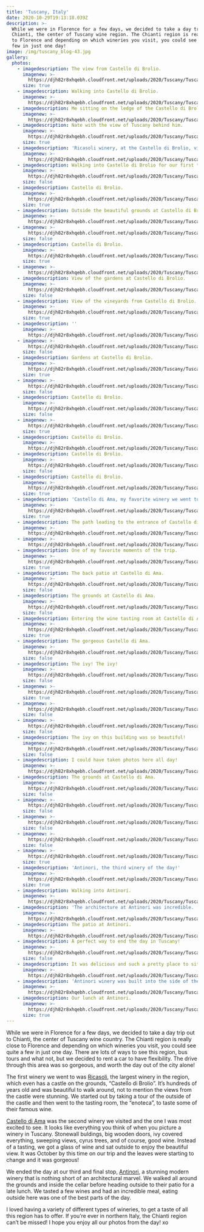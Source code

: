 ```yaml
---
title: 'Tuscany, Italy'
date: 2020-10-29T19:13:18.039Z
description: >-
  While we were in Florence for a few days, we decided to take a day trip out to
  Chianti, the center of Tuscany wine region. The Chianti region is really close
  to Florence and depending on which wineries you visit, you could see quite a
  few in just one day!
image: /img/tuscany_blog-43.jpg
gallery:
  photos:
    - imagedescription: The view from Castello di Brolio.
      imagenew: >-
        https://djh82r8xhqebh.cloudfront.net/uploads/2020/Tuscany/Tuscany_Blog-1.jpg
      size: true
    - imagedescription: Walking into Castello di Brolio.
      imagenew: >-
        https://djh82r8xhqebh.cloudfront.net/uploads/2020/Tuscany/Tuscany_Blog-3.jpg
    - imagedescription: Me sitting on the ledge of the Castello di Brolio.
      imagenew: >-
        https://djh82r8xhqebh.cloudfront.net/uploads/2020/Tuscany/Tuscany_Blog-4.jpg
    - imagedescription: Nate with the view of Tuscany behind him.
      imagenew: >-
        https://djh82r8xhqebh.cloudfront.net/uploads/2020/Tuscany/Tuscany_Blog-2.jpg
      size: true
    - imagedescription: 'Ricasoli winery, at the Castello di Brolio, view of the gardens below.'
      imagenew: >-
        https://djh82r8xhqebh.cloudfront.net/uploads/2020/Tuscany/Tuscany_Blog-5.jpg
    - imagedescription: Walking into Castello di Brolio for our first tour.
      imagenew: >-
        https://djh82r8xhqebh.cloudfront.net/uploads/2020/Tuscany/Tuscany_Blog-6.jpg
      size: false
    - imagedescription: Castello di Brolio.
      imagenew: >-
        https://djh82r8xhqebh.cloudfront.net/uploads/2020/Tuscany/Tuscany_Blog-11.jpg
      size: true
    - imagedescription: Outside the beautiful grounds at Castello di Brolio.
      imagenew: >-
        https://djh82r8xhqebh.cloudfront.net/uploads/2020/Tuscany/Tuscany_Blog-7.jpg
    - imagenew: >-
        https://djh82r8xhqebh.cloudfront.net/uploads/2020/Tuscany/Tuscany_Blog-8.jpg
      size: false
    - imagedescription: Castello di Brolio.
      imagenew: >-
        https://djh82r8xhqebh.cloudfront.net/uploads/2020/Tuscany/Tuscany_Blog-12.jpg
      size: true
    - imagenew: >-
        https://djh82r8xhqebh.cloudfront.net/uploads/2020/Tuscany/Tuscany_Blog-9.jpg
    - imagedescription: View of the gardens at Castello di Brolio.
      imagenew: >-
        https://djh82r8xhqebh.cloudfront.net/uploads/2020/Tuscany/Tuscany_Blog-10.jpg
      size: false
    - imagedescription: View of the vineyards from Castello di Brolio.
      imagenew: >-
        https://djh82r8xhqebh.cloudfront.net/uploads/2020/Tuscany/Tuscany_Blog-19.jpg
      size: true
    - imagedescription: ''
      imagenew: >-
        https://djh82r8xhqebh.cloudfront.net/uploads/2020/Tuscany/Tuscany_Blog-13.jpg
    - imagenew: >-
        https://djh82r8xhqebh.cloudfront.net/uploads/2020/Tuscany/Tuscany_Blog-14.jpg
      size: false
    - imagedescription: Gardens at Castello di Brolio.
      imagenew: >-
        https://djh82r8xhqebh.cloudfront.net/uploads/2020/Tuscany/Tuscany_Blog-22.jpg
      size: true
    - imagenew: >-
        https://djh82r8xhqebh.cloudfront.net/uploads/2020/Tuscany/Tuscany_Blog-15.jpg
      size: false
    - imagedescription: Castello di Brolio.
      imagenew: >-
        https://djh82r8xhqebh.cloudfront.net/uploads/2020/Tuscany/Tuscany_Blog-16.jpg
      size: false
    - imagenew: >-
        https://djh82r8xhqebh.cloudfront.net/uploads/2020/Tuscany/Tuscany_Blog-23.jpg
      size: true
    - imagedescription: Castello di Brolio.
      imagenew: >-
        https://djh82r8xhqebh.cloudfront.net/uploads/2020/Tuscany/Tuscany_Blog-17.jpg
    - imagedescription: Castello di Brolio.
      imagenew: >-
        https://djh82r8xhqebh.cloudfront.net/uploads/2020/Tuscany/Tuscany_Blog-21.jpg
      size: false
    - imagedescription: Castello di Brolio.
      imagenew: >-
        https://djh82r8xhqebh.cloudfront.net/uploads/2020/Tuscany/Tuscany_Blog-18.jpg
      size: true
    - imagedescription: 'Castello di Ama, my favorite winery we went to.'
      imagenew: >-
        https://djh82r8xhqebh.cloudfront.net/uploads/2020/Tuscany/Tuscany_Blog-24.jpg
      size: true
    - imagedescription: The path leading to the entrance of Castello di Ama.
      imagenew: >-
        https://djh82r8xhqebh.cloudfront.net/uploads/2020/Tuscany/Tuscany_Blog-25.jpg
    - imagenew: >-
        https://djh82r8xhqebh.cloudfront.net/uploads/2020/Tuscany/Tuscany_Blog-35.jpg
    - imagedescription: One of my favorite moments of the trip.
      imagenew: >-
        https://djh82r8xhqebh.cloudfront.net/uploads/2020/Tuscany/Tuscany_Blog-43.jpg
      size: true
    - imagedescription: The back patio at Castello di Ama.
      imagenew: >-
        https://djh82r8xhqebh.cloudfront.net/uploads/2020/Tuscany/Tuscany_Blog-27.jpg
      size: false
    - imagedescription: The grounds at Castello di Ama.
      imagenew: >-
        https://djh82r8xhqebh.cloudfront.net/uploads/2020/Tuscany/Tuscany_Blog-26.jpg
      size: false
    - imagedescription: Entering the wine tasting room at Castello di Ama.
      imagenew: >-
        https://djh82r8xhqebh.cloudfront.net/uploads/2020/Tuscany/Tuscany_Blog-28.jpg
      size: true
    - imagedescription: The gorgeous Castello di Ama.
      imagenew: >-
        https://djh82r8xhqebh.cloudfront.net/uploads/2020/Tuscany/Tuscany_Blog-30.jpg
      size: false
    - imagedescription: The ivy! The ivy!
      imagenew: >-
        https://djh82r8xhqebh.cloudfront.net/uploads/2020/Tuscany/Tuscany_Blog-32.jpg
      size: false
    - imagenew: >-
        https://djh82r8xhqebh.cloudfront.net/uploads/2020/Tuscany/Tuscany_Blog-40.jpg
      size: true
    - imagenew: >-
        https://djh82r8xhqebh.cloudfront.net/uploads/2020/Tuscany/Tuscany_Blog-36.jpg
      size: false
    - imagenew: >-
        https://djh82r8xhqebh.cloudfront.net/uploads/2020/Tuscany/Tuscany_Blog-34.jpg
      size: false
    - imagedescription: The ivy on this building was so beautiful!
      imagenew: >-
        https://djh82r8xhqebh.cloudfront.net/uploads/2020/Tuscany/Tuscany_Blog-31.jpg
      size: false
    - imagedescription: I could have taken photos here all day!
      imagenew: >-
        https://djh82r8xhqebh.cloudfront.net/uploads/2020/Tuscany/Tuscany_Blog-37.jpg
    - imagedescription: The grounds at Castello di Ama.
      imagenew: >-
        https://djh82r8xhqebh.cloudfront.net/uploads/2020/Tuscany/Tuscany_Blog-29.jpg
      size: false
    - imagenew: >-
        https://djh82r8xhqebh.cloudfront.net/uploads/2020/Tuscany/Tuscany_Blog-38.jpg
      size: false
    - imagenew: >-
        https://djh82r8xhqebh.cloudfront.net/uploads/2020/Tuscany/Tuscany_Blog-41.jpg
      size: false
    - imagenew: >-
        https://djh82r8xhqebh.cloudfront.net/uploads/2020/Tuscany/Tuscany_Blog-39.jpg
      size: false
    - imagenew: >-
        https://djh82r8xhqebh.cloudfront.net/uploads/2020/Tuscany/Tuscany_Blog-42.jpg
      size: true
    - imagedescription: 'Antinori, the third winery of the day!'
      imagenew: >-
        https://djh82r8xhqebh.cloudfront.net/uploads/2020/Tuscany/Tuscany_Blog-44.jpg
      size: true
    - imagedescription: Walking into Antinori.
      imagenew: >-
        https://djh82r8xhqebh.cloudfront.net/uploads/2020/Tuscany/Tuscany_Blog-47.jpg
    - imagedescription: 'The architecture at Antinori was incredible. '
      imagenew: >-
        https://djh82r8xhqebh.cloudfront.net/uploads/2020/Tuscany/Tuscany_Blog-45.jpg
    - imagedescription: The patio at Antinori.
      imagenew: >-
        https://djh82r8xhqebh.cloudfront.net/uploads/2020/Tuscany/Tuscany_Blog-50.jpg
    - imagedescription: A perfect way to end the day in Tuscany!
      imagenew: >-
        https://djh82r8xhqebh.cloudfront.net/uploads/2020/Tuscany/Tuscany_Blog-51.jpg
      size: false
    - imagedescription: It was delicious and such a pretty place to sit and eat!
      imagenew: >-
        https://djh82r8xhqebh.cloudfront.net/uploads/2020/Tuscany/Tuscany_Blog-49.jpg
    - imagedescription: 'Antinori winery was built into the side of the hill, it was amazing!'
      imagenew: >-
        https://djh82r8xhqebh.cloudfront.net/uploads/2020/Tuscany/Tuscany_Blog-46.jpg
    - imagedescription: Our lunch at Antinori.
      imagenew: >-
        https://djh82r8xhqebh.cloudfront.net/uploads/2020/Tuscany/Tuscany_Blog-48.jpg
      size: true
---
```

While we were in Florence for a few days, we decided to take a day trip out to Chianti, the center of Tuscany wine country. The Chianti region is really close to Florence and depending on which wineries you visit, you could see quite a few in just one day. There are lots of ways to see this region, bus tours and what not, but we decided to rent a car to have flexibility. The drive through this area was so gorgeous, and worth the day out of the city alone!

The first winery we went to was [Ricasoli](https://ricasoli.com/), the largest winery in the region, which even has a castle on the grounds, “Castello di Brolio”. It’s hundreds of years old and was beautiful to walk around, not to mention the views from the castle were stunning. We started out by taking a tour of the outside of the castle and then went to the tasting room, the “enoteca”, to taste some of their famous wine.

[Castello di Ama](https://www.castellodiama.com/en/) was the second winery we visited and the one I was most excited to see. It looks like everything you think of when you picture a winery in Tuscany. Stonewall buldings, big wooden doors, ivy covered everything, sweeping views, cyrus trees, and of course, good wine. Instead of a tasting, we got a glass of wine and sat outside to enjoy the beautiful view. It was October by this time on our trip and the leaves were starting to change and it was gorgeous!

We ended the day at our third and final stop, [Antinori](https://www.antinori.it/it/tenuta/tenute-antinori/antinori-nel-chianti-classico/), a stunning modern winery that is nothing short of an architectural marvel. We walked all around the grounds and inside the cellar before heading outside to their patio for a late lunch. We tasted a few wines and had an incredible meal, eating outside here was one of the best parts of the day. 

I loved having a variety of different types of wineries, to get a taste of all this region has to offer. If you’re ever in northern Italy, the Chianti region can’t be missed! I hope you enjoy all our photos from the day! xo
